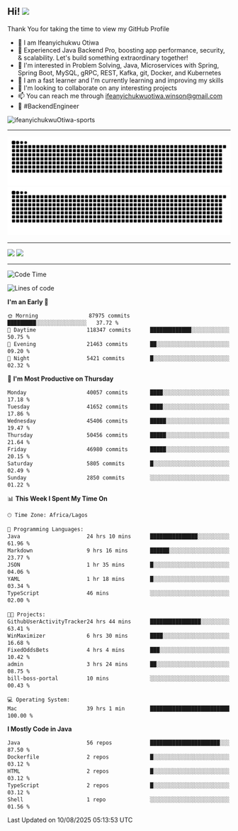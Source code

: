 <!-- BLOG-POST-LIST:START --><!-- BLOG-POST-LIST:END -->

## Hi! <img src="https://media.giphy.com/media/hvRJCLFzcasrR4ia7z/giphy.gif" width="4%"> 

Thank You for taking the time to view my GitHub Profile

- 👋 I am Ifeanyichukwu Otiwa
- 🚀 Experienced Java Backend Pro, boosting app performance, security, & scalability. Let's build something extraordinary together!
- 👀 I'm interested in Problem Solving, Java, Microservices with Spring, Spring Boot, MySQL, gRPC, REST, Kafka, git, Docker, and Kubernetes
- 🌱 I am a fast learner and I'm currently learning and improving my skills
- 💞️ I'm looking to collaborate on any interesting projects
- 📫 You can reach me through ifeanyichukwuotiwa.winson@gmail.com
- 🚀 #BackendEngineer

<p align="left" marginTop="10px"> <img src="https://komarev.com/ghpvc/?username=ifeanyichukwuOtiwa-sports&label=Profile%20views&color=0e75b6&style=for-the-badge" alt="ifeanyichukwuOtiwa-sports" /> </p>

***

<!--🐍📈SNAKEGRAPH / 🌐WEBSITE: https://github.com/Platane/snk -->
![github contribution grid snake animation](https://raw.githubusercontent.com/ifeanyichukwuOtiwa-sports/ifeanyichukwuOtiwa-sports/output/github-contribution-grid-snake-dark.svg#gh-dark-mode-only)![github contribution grid snake animation](https://raw.githubusercontent.com/ifeanyichukwuOtiwa-sports/ifeanyichukwuOtiwa-sports/output/github-contribution-grid-snake.svg#gh-light-mode-only)

***

<p float="left">
  <img float="left" src="https://github-readme-stats.vercel.app/api?username=ifeanyichukwuOtiwa-sports&count_private=true&include_all_commits=true&theme=react&show_icons=true" />
  <img float="right" src="https://github-readme-stats.vercel.app/api/top-langs/?username=ifeanyichukwuOtiwa-sports&layout=compact&show_icons=true&theme=react" /> 
</p>

***



<!--START_SECTION:waka-->
![Code Time](http://img.shields.io/badge/Code%20Time-4%2C073%20hrs%2039%20mins-blue)

![Lines of code](https://img.shields.io/badge/From%20Hello%20World%20I%27ve%20Written-63.4%20million%20lines%20of%20code-blue)

**I'm an Early 🐤** 

```text
🌞 Morning                87975 commits       █████████░░░░░░░░░░░░░░░░   37.72 % 
🌆 Daytime                118347 commits      █████████████░░░░░░░░░░░░   50.75 % 
🌃 Evening                21463 commits       ██░░░░░░░░░░░░░░░░░░░░░░░   09.20 % 
🌙 Night                  5421 commits        █░░░░░░░░░░░░░░░░░░░░░░░░   02.32 % 
```
📅 **I'm Most Productive on Thursday** 

```text
Monday                   40057 commits       ████░░░░░░░░░░░░░░░░░░░░░   17.18 % 
Tuesday                  41652 commits       ████░░░░░░░░░░░░░░░░░░░░░   17.86 % 
Wednesday                45406 commits       █████░░░░░░░░░░░░░░░░░░░░   19.47 % 
Thursday                 50456 commits       █████░░░░░░░░░░░░░░░░░░░░   21.64 % 
Friday                   46980 commits       █████░░░░░░░░░░░░░░░░░░░░   20.15 % 
Saturday                 5805 commits        █░░░░░░░░░░░░░░░░░░░░░░░░   02.49 % 
Sunday                   2850 commits        ░░░░░░░░░░░░░░░░░░░░░░░░░   01.22 % 
```


📊 **This Week I Spent My Time On** 

```text
🕑︎ Time Zone: Africa/Lagos

💬 Programming Languages: 
Java                     24 hrs 10 mins      ███████████████░░░░░░░░░░   61.96 % 
Markdown                 9 hrs 16 mins       ██████░░░░░░░░░░░░░░░░░░░   23.77 % 
JSON                     1 hr 35 mins        █░░░░░░░░░░░░░░░░░░░░░░░░   04.06 % 
YAML                     1 hr 18 mins        █░░░░░░░░░░░░░░░░░░░░░░░░   03.34 % 
TypeScript               46 mins             ░░░░░░░░░░░░░░░░░░░░░░░░░   02.00 % 

🐱‍💻 Projects: 
GithubUserActivityTracker24 hrs 44 mins      ████████████████░░░░░░░░░   63.41 % 
WinMaximizer             6 hrs 30 mins       ████░░░░░░░░░░░░░░░░░░░░░   16.68 % 
FixedOddsBets            4 hrs 4 mins        ███░░░░░░░░░░░░░░░░░░░░░░   10.42 % 
admin                    3 hrs 24 mins       ██░░░░░░░░░░░░░░░░░░░░░░░   08.75 % 
bill-boss-portal         10 mins             ░░░░░░░░░░░░░░░░░░░░░░░░░   00.43 % 

💻 Operating System: 
Mac                      39 hrs 1 min        █████████████████████████   100.00 % 
```

**I Mostly Code in Java** 

```text
Java                     56 repos            ██████████████████████░░░   87.50 % 
Dockerfile               2 repos             █░░░░░░░░░░░░░░░░░░░░░░░░   03.12 % 
HTML                     2 repos             █░░░░░░░░░░░░░░░░░░░░░░░░   03.12 % 
TypeScript               2 repos             █░░░░░░░░░░░░░░░░░░░░░░░░   03.12 % 
Shell                    1 repo              ░░░░░░░░░░░░░░░░░░░░░░░░░   01.56 % 
```




 Last Updated on 10/08/2025 05:13:53 UTC
<!--END_SECTION:waka-->

<!--
<p align="center">
![trophy](https://github-profile-trophy.vercel.app/?username=ifeanyichukwuOtiwa-sports&theme=onedark) (https://github.com/ryo-ma/github-profile-trophy)
</p>
-->

<!---
ifeanyi-otiwa/ifeanyi-otiwa is a ✨ special ✨ repository because its `README.md` (this file) appears on your GitHub profile.
You can click the Preview link to take a look at your changes.
--->
